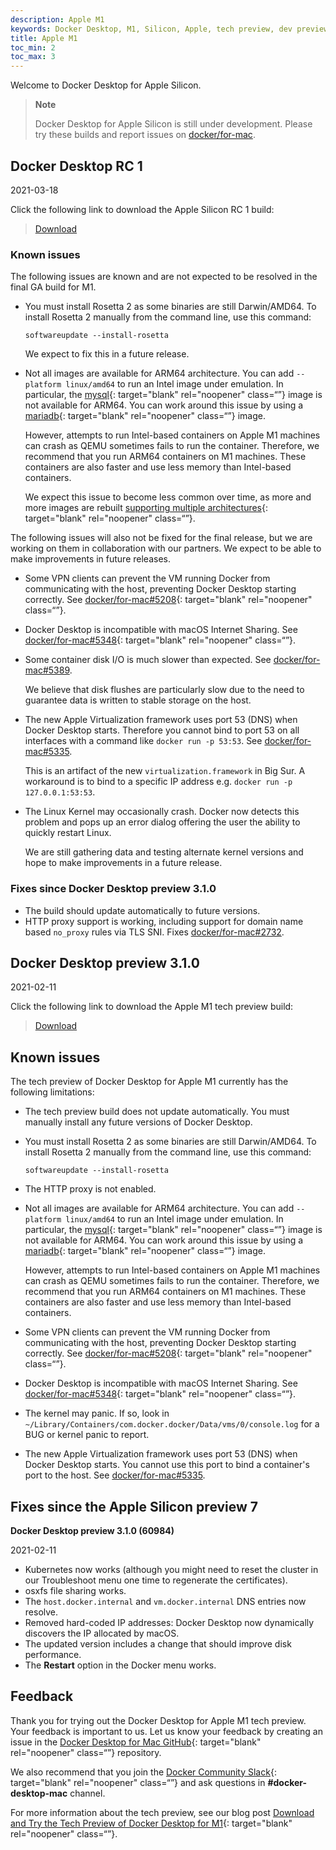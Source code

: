 ```yaml
---
description: Apple M1
keywords: Docker Desktop, M1, Silicon, Apple, tech preview, dev preview
title: Apple M1
toc_min: 2
toc_max: 3
---
```


Welcome to Docker Desktop for Apple Silicon.

> **Note**
>
> Docker Desktop for Apple Silicon is still under development. Please try these builds and report issues on [docker/for-mac](https://github.com/docker/for-mac).

## Docker Desktop RC 1

2021-03-18

Click the following link to download the Apple Silicon RC 1 build:

> [Download](https://desktop.docker.com/mac/stable/arm64/62015/Docker.dmg)

### Known issues

The following issues are known and are not expected to be resolved in the final GA build for M1.

- You must install Rosetta 2 as some binaries are still Darwin/AMD64. To install Rosetta 2 manually from the command line, use this command:

    ```
    softwareupdate --install-rosetta
    ```
    We expect to fix this in a future release.

- Not all images are available for ARM64 architecture. You can add `--platform linux/amd64` to run an Intel image under emulation. In particular, the [mysql](https://hub.docker.com/_/mysql?tab=tags&page=1&ordering=last_updated){: target="blank" rel="noopener" class=“”} image is not available for ARM64. You can work around this issue by using a [mariadb](https://hub.docker.com/_/mariadb?tab=tags&page=1&ordering=last_updated){: target="blank" rel="noopener" class=“”} image.

   However, attempts to run Intel-based containers on Apple M1 machines can crash as QEMU sometimes fails to run the container. Therefore, we recommend that you run ARM64 containers on M1 machines. These containers are also faster and use less memory than Intel-based containers.

   We expect this issue to become less common over time, as more and more images are rebuilt [supporting multiple architectures](https://www.docker.com/blog/multi-arch-build-and-images-the-simple-way/){: target="blank" rel="noopener" class=“”}.

The following issues will also not be fixed for the final release, but we are working on them in collaboration with our partners. We expect to be able to make improvements in future releases.

- Some VPN clients can prevent the VM running Docker from communicating with the host, preventing Docker Desktop starting correctly. See [docker/for-mac#5208](https://github.com/docker/for-mac/issues/5208){: target="blank" rel="noopener" class=“”}.

- Docker Desktop is incompatible with macOS Internet Sharing. See [docker/for-mac#5348](https://github.com/docker/for-mac/issues/5348){: target="blank" rel="noopener" class=“”}.

- Some container disk I/O is much slower than expected. See [docker/for-mac#5389](https://github.com/docker/for-mac/issues/5389).

   We believe that disk flushes are particularly slow due to the need to guarantee data is written to stable storage on the host.

- The new Apple Virtualization framework uses port 53 (DNS) when Docker Desktop starts. Therefore you cannot bind to port 53 on all interfaces with a command like `docker run -p 53:53`. See [docker/for-mac#5335](https://github.com/docker/for-mac/issues/5335).

   This is an artifact of the new `virtualization.framework` in Big Sur. A workaround is to bind to a specific IP address e.g. `docker run -p 127.0.0.1:53:53`.

- The Linux Kernel may occasionally crash. Docker now detects this problem and pops up an error dialog offering the user the ability to quickly restart Linux.

   We are still gathering data and testing alternate kernel versions and hope to make improvements in a future release.

### Fixes since Docker Desktop preview 3.1.0

- The build should update automatically to future versions.
- HTTP proxy support is working, including support for domain name based `no_proxy` rules via TLS SNI. Fixes [docker/for-mac#2732](https://github.com/docker/for-mac/issues/2732).

## Docker Desktop preview 3.1.0

2021-02-11

Click the following link to download the Apple M1 tech preview build:

> [Download](https://desktop.docker.com/mac/stable/arm64/60984/Docker.dmg)

## Known issues

The tech preview of Docker Desktop for Apple M1 currently has the following limitations:

- The tech preview build does not update automatically. You must manually install any future versions of Docker Desktop.
- You must install Rosetta 2 as some binaries are still Darwin/AMD64. To install Rosetta 2 manually from the command line, use this command:

    ```
    softwareupdate --install-rosetta
    ```

- The HTTP proxy is not enabled.

- Not all images are available for ARM64 architecture. You can add `--platform linux/amd64` to run an Intel image under emulation. In particular, the [mysql](https://hub.docker.com/_/mysql?tab=tags&page=1&ordering=last_updated){: target="blank" rel="noopener" class=“”} image is not available for ARM64. You can work around this issue by using a [mariadb](https://hub.docker.com/_/mariadb?tab=tags&page=1&ordering=last_updated){: target="blank" rel="noopener" class=“”} image.

   However, attempts to run Intel-based containers on Apple M1 machines can crash as QEMU sometimes fails to run the container. Therefore, we recommend that you run ARM64 containers on M1 machines. These containers are also faster and use less memory than Intel-based containers.

- Some VPN clients can prevent the VM running Docker from communicating with the host, preventing Docker Desktop starting correctly. See [docker/for-mac#5208](https://github.com/docker/for-mac/issues/5208){: target="blank" rel="noopener" class=“”}.

- Docker Desktop is incompatible with macOS Internet Sharing. See [docker/for-mac#5348](https://github.com/docker/for-mac/issues/5348){: target="blank" rel="noopener" class=“”}.

- The kernel may panic. If so, look in `~/Library/Containers/com.docker.docker/Data/vms/0/console.log` for a BUG or kernel panic to report.

- The new Apple Virtualization framework uses port 53 (DNS) when Docker Desktop starts. You cannot use this port to bind a container's port to the host. See [docker/for-mac#5335](https://github.com/docker/for-mac/issues/5335).


## Fixes since the Apple Silicon preview 7

**Docker Desktop preview 3.1.0 (60984)**

2021-02-11

- Kubernetes now works (although you might need to reset the cluster in our Troubleshoot menu one time to regenerate the certificates).
- osxfs file sharing works.
- The `host.docker.internal` and `vm.docker.internal` DNS entries now resolve.
- Removed hard-coded IP addresses: Docker Desktop now dynamically discovers the IP allocated by macOS.
- The updated version includes a  change that should improve disk performance.
- The **Restart** option in the Docker menu works.

## Feedback

Thank you for trying out the Docker Desktop for Apple M1 tech preview. Your feedback is important to us. Let us know your feedback by creating an issue in the [Docker Desktop for Mac GitHub](https://github.com/docker/for-mac/issues){: target="blank" rel="noopener" class=“”} repository.

We also recommend that you join the [Docker Community Slack](https://www.docker.com/docker-community){: target="blank" rel="noopener" class=“”} and ask questions in **#docker-desktop-mac** channel.

For more information about the tech preview, see our blog post [Download and Try the Tech Preview of Docker Desktop for M1](https://www.docker.com/blog/download-and-try-the-tech-preview-of-docker-desktop-for-m1/){: target="blank" rel="noopener" class=“”}.
